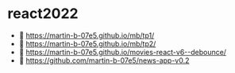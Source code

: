 # react2022
  - 🚀 https://martin-b-07e5.github.io/mb/tp1/
  - 🚀 https://martin-b-07e5.github.io/mb/tp2/
  - 🚀 https://martin-b-07e5.github.io/movies-react-v6--debounce/
  - 🚀 https://github.com/martin-b-07e5/news-app-v0.2
